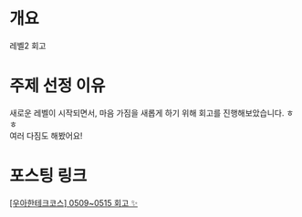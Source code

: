 # 개요

레벨2 회고

# 주제 선정 이유

새로운 레벨이 시작되면서, 마음 가짐을 새롭게 하기 위해 회고를 진행해보았습니다. ㅎㅎ  
여러 다짐도 해봤어요!

# 포스팅 링크

[[우아한테크코스] 0509~0515 회고 ✨
](https://velog.io/@movie/%EC%9A%B0%EC%95%84%ED%95%9C%ED%85%8C%ED%81%AC%EC%BD%94%EC%8A%A4-05090515-%ED%9A%8C%EA%B3%A0)
